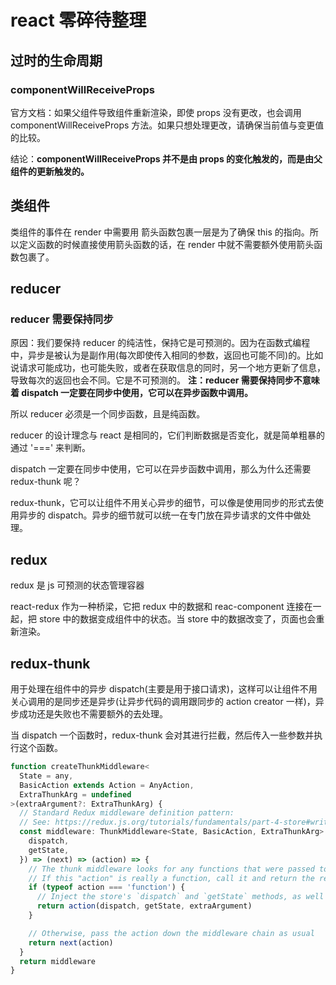 # react 零碎待整理

## 过时的生命周期

### componentWillReceiveProps

官方文档：如果父组件导致组件重新渲染，即使 props 没有更改，也会调用 componentWillReceiveProps 方法。如果只想处理更改，请确保当前值与变更值的比较。

结论：<b>componentWillReceiveProps 并不是由 props 的变化触发的，而是由父组件的更新触发的。</b>

## 类组件

类组件的事件在 render 中需要用 箭头函数包裹一层是为了确保 this 的指向。所以定义函数的时候直接使用箭头函数的话，在 render 中就不需要额外使用箭头函数包裹了。

## reducer

### reducer 需要保持同步

原因：我们要保持 reducer 的纯洁性，保持它是可预测的。因为在函数式编程中，异步是被认为是副作用(每次即使传入相同的参数，返回也可能不同)的。比如说请求可能成功，也可能失败，或者在获取信息的同时，另一个地方更新了信息，导致每次的返回也会不同。它是不可预测的。
<b>注：reducer 需要保持同步不意味着 dispatch 一定要在同步中使用，它可以在异步函数中调用。</b>

所以 reducer 必须是一个同步函数，且是纯函数。

reducer 的设计理念与 react 是相同的，它们判断数据是否变化，就是简单粗暴的通过 '===' 来判断。

dispatch 一定要在同步中使用，它可以在异步函数中调用，那么为什么还需要 redux-thunk 呢？

redux-thunk，它可以让组件不用关心异步的细节，可以像是使用同步的形式去使用异步的 dispatch。异步的细节就可以统一在专门放在异步请求的文件中做处理。

## redux

redux 是 js 可预测的状态管理容器

react-redux 作为一种桥梁，它把 redux 中的数据和 reac-component 连接在一起，把 store 中的数据变成组件中的状态。当 store 中的数据改变了，页面也会重新渲染。

## redux-thunk

用于处理在组件中的异步 dispatch(主要是用于接口请求)，这样可以让组件不用关心调用的是同步还是异步(让异步代码的调用跟同步的 action creator 一样)，异步成功还是失败也不需要额外的去处理。

当 dispatch 一个函数时，redux-thunk 会对其进行拦截，然后传入一些参数并执行这个函数。

```ts
function createThunkMiddleware<
  State = any,
  BasicAction extends Action = AnyAction,
  ExtraThunkArg = undefined
>(extraArgument?: ExtraThunkArg) {
  // Standard Redux middleware definition pattern:
  // See: https://redux.js.org/tutorials/fundamentals/part-4-store#writing-custom-middleware
  const middleware: ThunkMiddleware<State, BasicAction, ExtraThunkArg> = ({
    dispatch,
    getState,
  }) => (next) => (action) => {
    // The thunk middleware looks for any functions that were passed to `store.dispatch`.
    // If this "action" is really a function, call it and return the result.
    if (typeof action === 'function') {
      // Inject the store's `dispatch` and `getState` methods, as well as any "extra arg"
      return action(dispatch, getState, extraArgument)
    }

    // Otherwise, pass the action down the middleware chain as usual
    return next(action)
  }
  return middleware
}
```